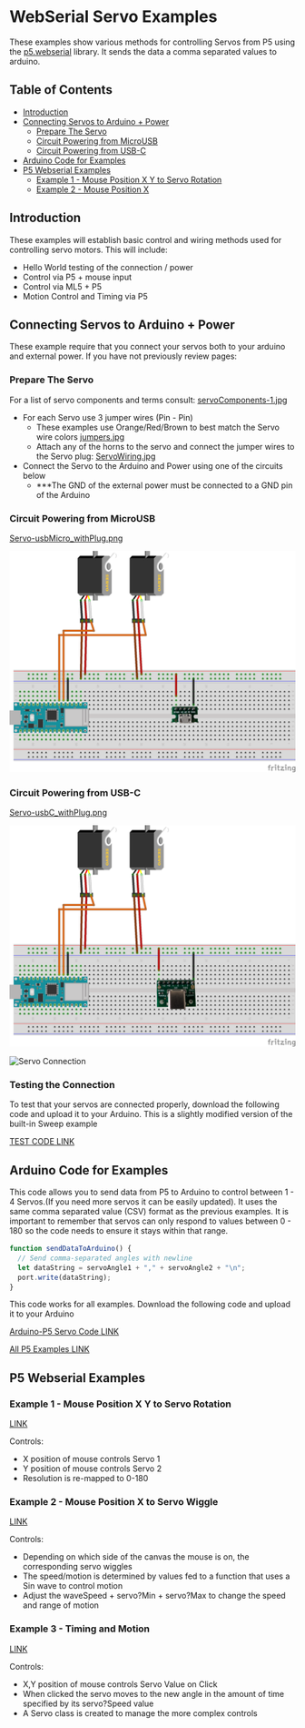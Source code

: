 # WebSerial Servo Examples
These examples show various methods for controlling Servos from P5 using the [p5.webserial](https://github.com/gohai/p5.webserial) library. It sends the data a comma separated values to arduino.

## Table of Contents
- [Introduction](#introduction)
- [Connecting Servos to Arduino + Power](#connecting-servos-to-arduino--power)
  - [Prepare The Servo](#prepare-the-servo)
  - [Circuit Powering from MicroUSB](#circuit-powering-from-microusb)
  - [Circuit Powering from USB-C](#circuit-powering-from-usb-c)
- [Arduino Code for Examples](#arduino-code-for-examples)
- [P5 Webserial Examples](#p5-webserial-examples)
  - [Example 1 - Mouse Position X Y to Servo Rotation](#example-1---mouse-position-x-y-to-servo-rotation)
  - [Example 2 - Mouse Position X](#example-2---mouse-position-x)

## Introduction

These examples will establish basic control and wiring methods used for controlling servo motors. This will include:

* Hello World testing of the connection / power
* Control via P5 + mouse input
* Control via ML5 + P5
* Motion Control and Timing via P5

## Connecting Servos to Arduino + Power

These example require that you connect your servos both to your arduino and external power. If you have not previously review pages:

### Prepare The Servo

For a list of servo components and terms consult: [servoComponents-1.jpg](/images/servoComponents-1.jpg)

* For each Servo use 3 jumper wires (Pin - Pin)
  * These examples use Orange/Red/Brown to best match the Servo wire colors [jumpers.jpg](/images/jumpers.jpg)
  * Attach any of the horns to the servo and connect the jumper wires to the Servo plug: [ServoWiring.jpg](/images/ServoWiring.jpg)
* Connect the Servo to the Arduino and Power using one of the circuits below
  * ***The GND of the external power must be connected to a GND pin of the Arduino

### Circuit Powering from MicroUSB
[Servo-usbMicro_withPlug.png](/images/Servo-usbMicro_withPlug.png)

![Circuit diagram for MicroUSB](/images/Servo-usbMicro_withPlug.png)

### Circuit Powering from USB-C
[Servo-usbC_withPlug.png](/images/Servo-usbC_withPlug.png)

![Circuit diagram for USB-C](/images/Servo-usbC_withPlug.png)

![Servo Connection](/images/ServoConnection.png)

### Testing the Connection

To test that your servos are connected properly, download the following code and upload it to your Arduino. This is a slightly modified version of the built-in Sweep example

[TEST CODE LINK](https://github.com/DigitalFuturesOCADU/CC2024/blob/main/experiment3/examples/SweepTest/SweepTest.ino)

## Arduino Code for Examples

This code allows you to send data from P5 to Arduino to control between 1 - 4 Servos.(If you need more servos it can be easily updated). It uses the same comma separated value (CSV) format as the previous examples. It is important to remember that servos can only respond to values between 0 - 180 so the code needs to ensure it stays within that range.

```javascript
function sendDataToArduino() {
  // Send comma-separated angles with newline
  let dataString = servoAngle1 + "," + servoAngle2 + "\n";
  port.write(dataString);
}
```

This code works for all examples. Download the following code and upload it to your Arduino

[Arduino-P5 Servo Code LINK](https://github.com/DigitalFuturesOCADU/CC2024/blob/main/experiment3/examples/example2_controlServos/webSerial_4Servo_CSV/webSerial_4Servo_CSV.ino)

[All P5 Examples LINK](https://editor.p5js.org/npuckett/collections/oPZRgfih4)

## P5 Webserial Examples

### Example 1 - Mouse Position X Y to Servo Rotation
[LINK](https://editor.p5js.org/npuckett/sketches/XOVJdcJbW)

Controls:
* X position of mouse controls Servo 1
* Y position of mouse controls Servo 2
* Resolution is re-mapped to 0-180

### Example 2 - Mouse Position X to Servo Wiggle
[LINK](https://editor.p5js.org/npuckett/sketches/fijocV1wg)

Controls:
* Depending on which side of the canvas the mouse is on, the corresponding servo wiggles
* The speed/motion is determined by values fed to a function that uses a Sin wave to control motion
* Adjust the waveSpeed + servo?Min + servo?Max to change the speed and range of motion

### Example 3 - Timing and Motion
[LINK](https://editor.p5js.org/npuckett/sketches/XDtW_VF5c)

Controls:
* X,Y position of mouse controls Servo Value on Click
* When clicked the servo moves to the new angle in the amount of time specified by its servo?Speed value
* A Servo class is created to manage the more complex controls
